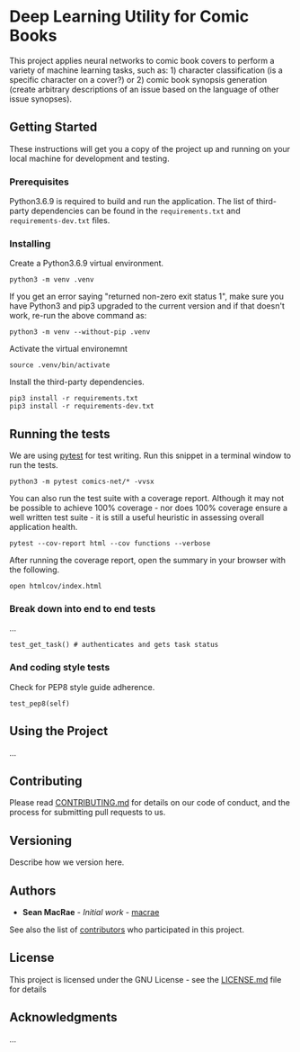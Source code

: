 # Deep Learning Utility for Comic Books

This project applies neural networks to comic book covers to perform a variety of
machine learning tasks, such as: 1) character classification (is a specific character
on a cover?) or 2) comic book synopsis generation (create arbitrary descriptions of an
issue based on the language of other issue synopses).

## Getting Started

These instructions will get you a copy of the project up and running on your local machine
for development and testing.

### Prerequisites

Python3.6.9 is required to build and run the application. The list of third-party
dependencies can be found in the `requirements.txt` and `requirements-dev.txt` files.

### Installing

Create a Python3.6.9 virtual environment.

```
python3 -m venv .venv
```

If you get an error saying "returned non-zero exit status 1",
make sure you have Python3 and pip3 upgraded to the current version and
if that doesn't work, re-run the above command as:

```
python3 -m venv --without-pip .venv
```

Activate the virtual environemnt

```
source .venv/bin/activate
```

Install the third-party dependencies.

```
pip3 install -r requirements.txt
pip3 install -r requirements-dev.txt
```

## Running the tests

We are using [pytest](https://docs.pytest.org/en/2.9.1/getting-started.html) for test
writing. Run this snippet in a terminal window to run the tests.

```
python3 -m pytest comics-net/* -vvsx
```

You can also run the test suite with a coverage report. Although it may not be possible to achieve 100% coverage - nor does 100% coverage ensure a well written test suite - it is still a useful heuristic in assessing overall application health.

```
pytest --cov-report html --cov functions --verbose
```

After running the coverage report, open the summary in your browser with the following.

```
open htmlcov/index.html
```

### Break down into end to end tests

...

```
test_get_task() # authenticates and gets task status
```

### And coding style tests

Check for PEP8 style guide adherence.

```
test_pep8(self)
```

## Using the Project

...

## Contributing

Please read [CONTRIBUTING.md](https://gitlab.healthcareit.net/smacrae/jira-api/blob/master/CONTRIBUTING.md) for details on our code of conduct, and the process for submitting pull requests to us.

## Versioning

Describe how we version here.

## Authors

* **Sean MacRae** - *Initial work* - [macrae](https://github.com/macrae)

See also the list of [contributors](https://github.com/macrae/comics-net/graphs/contributors) who participated in this project.

## License

This project is licensed under the GNU License - see the [LICENSE.md](LICENSE.md) file for details

## Acknowledgments

...
